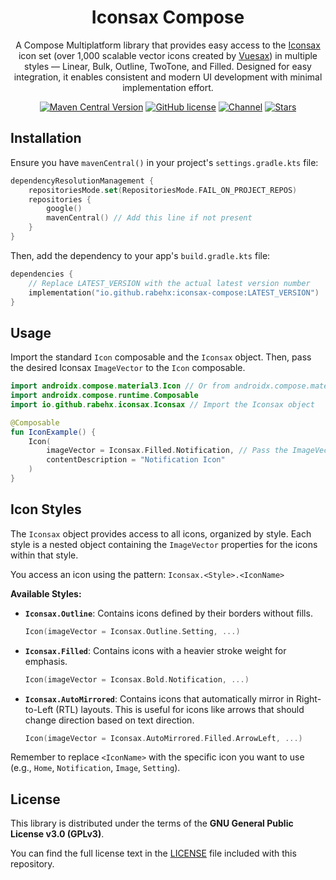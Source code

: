 <h1 align="center">Iconsax Compose</h1>

<p align="center">
  A Compose Multiplatform library that provides easy access to the <a href="https://iconsax.dev/" target="_blank">Iconsax</a> icon set (over 1,000 scalable vector icons created by <a href="https://vuesax.com/" target="_blank">Vuesax</a>) in multiple styles — Linear, Bulk, Outline, TwoTone, and Filled. Designed for easy integration, it enables consistent and modern UI development with minimal implementation effort.
</p>

<p align="center">
  <a href="https://central.sonatype.com/artifact/io.github.rabehx/iconsax-compose"><img src="https://img.shields.io/maven-central/v/io.github.rabehx/iconsax-compose?label=MavenCentral&logo=sonatype" alt="Maven Central Version"></a>
  <a href="https://github.com/RabehX/iconsax-compose/blob/master/LICENSE"><img src="https://img.shields.io/github/license/Rabehx/iconsax-compose?label=License&logo=gnu" alt="GitHub license"></a>
  <a href="https://t.me/RabehX"><img src="https://img.shields.io/badge/Telegram-Channel-blue.svg?logo=telegram" alt="Channel"></a>
  <a href="https://github.com/RabahX"><img src="https://img.shields.io/github/stars/RabehX/iconsax-compose?label=Stars&logo=github" alt="Stars"></a>
</p>

## Installation

Ensure you have `mavenCentral()` in your project's `settings.gradle.kts` file:

```kotlin
dependencyResolutionManagement {
    repositoriesMode.set(RepositoriesMode.FAIL_ON_PROJECT_REPOS)
    repositories {
        google()
        mavenCentral() // Add this line if not present
    }
}
```

Then, add the dependency to your app's `build.gradle.kts` file:

```kotlin
dependencies {
    // Replace LATEST_VERSION with the actual latest version number
    implementation("io.github.rabehx:iconsax-compose:LATEST_VERSION")
}
```

## Usage

Import the standard `Icon` composable and the `Iconsax` object. Then, pass the desired Iconsax `ImageVector` to the `Icon` composable.

```kotlin
import androidx.compose.material3.Icon // Or from androidx.compose.material.Icon
import androidx.compose.runtime.Composable
import io.github.rabehx.iconsax.Iconsax // Import the Iconsax object

@Composable
fun IconExample() {
    Icon(
        imageVector = Iconsax.Filled.Notification, // Pass the ImageVector
        contentDescription = "Notification Icon"
    )
}
```
## Icon Styles

The `Iconsax` object provides access to all icons, organized by style. Each style is a nested object containing the `ImageVector` properties for the icons within that style.

You access an icon using the pattern: `Iconsax.<Style>.<IconName>`

**Available Styles:**

*   **`Iconsax.Outline`**: Contains icons defined by their borders without fills.

    ```kotlin
    Icon(imageVector = Iconsax.Outline.Setting, ...)
    ```
    
*   **`Iconsax.Filled`**: Contains icons with a heavier stroke weight for emphasis.

    ```kotlin
    Icon(imageVector = Iconsax.Bold.Notification, ...)
    ```

*   **`Iconsax.AutoMirrored`**: Contains icons that automatically mirror in Right-to-Left (RTL) layouts. This is useful for icons like arrows that should change direction based on text direction.
    ```kotlin
    Icon(imageVector = Iconsax.AutoMirrored.Filled.ArrowLeft, ...)
    ```
    
Remember to replace `<IconName>` with the specific icon you want to use (e.g., `Home`, `Notification`, `Image`, `Setting`).

## License

This library is distributed under the terms of the **GNU General Public License v3.0 (GPLv3)**.

You can find the full license text in the [LICENSE](LICENSE) file included with this repository.
